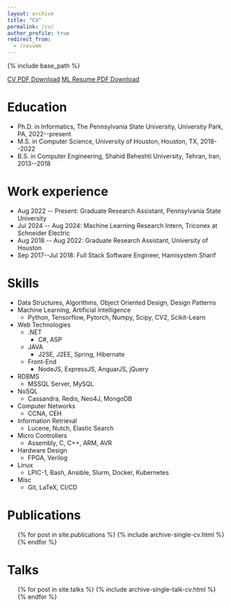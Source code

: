 ```yaml
---
layout: archive
title: "CV"
permalink: /cv/
author_profile: true
redirect_from:
  - /resume
---
```


{% include base_path %}

<a href='{{site.url}}/files/cv.pdf' class='btn' title='CV'><i class='fab fa-file-pdf'></i><span>CV PDF Download</span></a>
<a href='{{site.url}}/files/ml_resume.pdf' class='btn' title='Resume'><i class='fab fa-file-pdf'></i><span>ML Resume PDF Download</span></a>

Education
======
* Ph.D. in Informatics, The Pennsylvania State University, University Park, PA, 2022--present
* M.S. in Computer Science, University of Houston, Houston, TX, 2018--2022
* B.S. in Computer Engineering, Shahid Beheshti University, Tehran, Iran, 2013--2018

Work experience
======
* Aug 2022 -- Present: Graduate Research Assistant, Pennsylvania State University
* Jul 2024 -- Aug 2024: Machine Learning Research Intern, Triconex at Schneider Electric
* Aug 2018 -- Aug 2022: Graduate Research Assistant, University of Houston
* Sep 2017--Jul 2018: Full Stack Software Engineer, Hamisystem Sharif
  
Skills
======
* Data Structures, Algorithms, Object Oriented Design, Design Patterns
* Machine Learning, Artificial Intelligence
  * Python, Tensorflow, Pytorch, Numpy, Scipy, CV2, Scikit-Learn
* Web Technologies
  * .NET
    * C#, ASP
  * JAVA
    * J2SE, J2EE, Spring, Hibernate
  * Front-End
    * NodeJS, ExpressJS, AnguarJS, jQuery
* RDBMS
  * MSSQL Server, MySQL
* NoSQL
  * Cassandra, Redis, Neo4J, MongoDB
* Computer Networks
  * CCNA, CEH
* Information Retrieval
  * Lucene, Nutch, Elastic Search
* Micro Controllers
  * Assembly, C, C++, ARM, AVR
* Hardware Design
  * FPGA, Verilog
* Linux
  * LPIC-1, Bash, Ansible, Slurm, Docker, Kubernetes
* Misc
  * Git, LaTeX, CI/CD

Publications
======
  <ul>{% for post in site.publications %}
    {% include archive-single-cv.html %}
  {% endfor %}</ul>
  
Talks
======
  <ul>{% for post in site.talks %}
    {% include archive-single-talk-cv.html %}
  {% endfor %}</ul>
